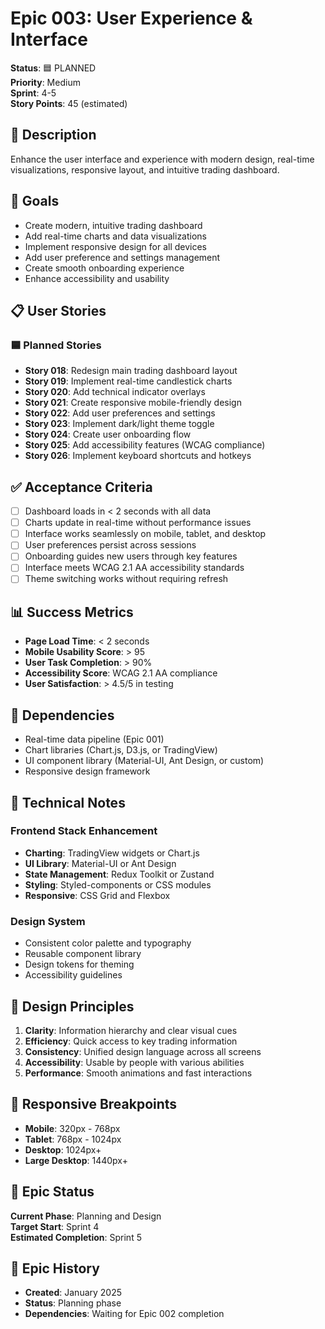# Epic 003: User Experience & Interface

**Status**: 🟦 PLANNED  
**Priority**: Medium  
**Sprint**: 4-5  
**Story Points**: 45 (estimated)

## 📖 Description

Enhance the user interface and experience with modern design, real-time visualizations, responsive layout, and intuitive trading dashboard.

## 🎯 Goals

- Create modern, intuitive trading dashboard
- Add real-time charts and data visualizations
- Implement responsive design for all devices
- Add user preference and settings management
- Create smooth onboarding experience
- Enhance accessibility and usability

## 📋 User Stories

### 🟦 Planned Stories

- **Story 018**: Redesign main trading dashboard layout
- **Story 019**: Implement real-time candlestick charts
- **Story 020**: Add technical indicator overlays
- **Story 021**: Create responsive mobile-friendly design
- **Story 022**: Add user preferences and settings
- **Story 023**: Implement dark/light theme toggle
- **Story 024**: Create user onboarding flow
- **Story 025**: Add accessibility features (WCAG compliance)
- **Story 026**: Implement keyboard shortcuts and hotkeys

## ✅ Acceptance Criteria

- [ ] Dashboard loads in < 2 seconds with all data
- [ ] Charts update in real-time without performance issues
- [ ] Interface works seamlessly on mobile, tablet, and desktop
- [ ] User preferences persist across sessions
- [ ] Onboarding guides new users through key features
- [ ] Interface meets WCAG 2.1 AA accessibility standards
- [ ] Theme switching works without requiring refresh

## 📊 Success Metrics

- **Page Load Time**: < 2 seconds
- **Mobile Usability Score**: > 95
- **User Task Completion**: > 90%
- **Accessibility Score**: WCAG 2.1 AA compliance
- **User Satisfaction**: > 4.5/5 in testing

## 🔗 Dependencies

- Real-time data pipeline (Epic 001)
- Chart libraries (Chart.js, D3.js, or TradingView)
- UI component library (Material-UI, Ant Design, or custom)
- Responsive design framework

## 📝 Technical Notes

### Frontend Stack Enhancement

- **Charting**: TradingView widgets or Chart.js
- **UI Library**: Material-UI or Ant Design
- **State Management**: Redux Toolkit or Zustand
- **Styling**: Styled-components or CSS modules
- **Responsive**: CSS Grid and Flexbox

### Design System

- Consistent color palette and typography
- Reusable component library
- Design tokens for theming
- Accessibility guidelines

## 🎨 Design Principles

1. **Clarity**: Information hierarchy and clear visual cues
2. **Efficiency**: Quick access to key trading information
3. **Consistency**: Unified design language across all screens
4. **Accessibility**: Usable by people with various abilities
5. **Performance**: Smooth animations and fast interactions

## 📱 Responsive Breakpoints

- **Mobile**: 320px - 768px
- **Tablet**: 768px - 1024px
- **Desktop**: 1024px+
- **Large Desktop**: 1440px+

## 🔄 Epic Status

**Current Phase**: Planning and Design  
**Target Start**: Sprint 4  
**Estimated Completion**: Sprint 5

## 🔄 Epic History

- **Created**: January 2025
- **Status**: Planning phase
- **Dependencies**: Waiting for Epic 002 completion

